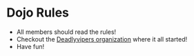 Dojo Rules
==========
* All members should read the rules!
* Checkout the [Deadlyvipers organization](https://github.com/deadlyvipers) where it all started!
* Have fun!
